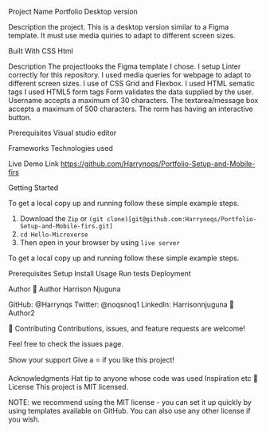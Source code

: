 
Project Name
Portfolio Desktop version

Description the project.
This is a desktop version similar to a Figma template. It must use media quiries to adapt to different screen sizes.

Built With
CSS
Html

Description
The projectlooks the Figma template I chose.
I setup Linter correctly for this repository.
I used media queries for webpage to adapt to different screen sizes.
I use of CSS Grid and Flexbox.
I used HTML sematic tags
I used HTML5 form tags
Form validates the data supplied by the user.
Username accepts a maximum of 30 characters.
The textarea/message box accepts a maximum of 500 characters.
The rorm has having an interactive button.

Prerequisites
Visual studio editor

Frameworks
Technologies used

Live Demo Link https://github.com/Harrynoqs/Portfolio-Setup-and-Mobile-firs

Getting Started

To get a local copy up and running follow these simple example steps.
1. Download the `Zip` or `(git clone)[git@github.com:Harrynoqs/Portfolio-Setup-and-Mobile-firs.git]`
2. `cd Hello-Microverse`
3. Then open in your browser by using `live server`

To get a local copy up and running follow these simple example steps.

Prerequisites
Setup
Install
Usage
Run tests
Deployment

Author
👤 Author Harrison Njuguna 

GitHub: @Harrynqs 
Twitter: @noqsnoq1 
LinkedIn: Harrisonnjuguna
👤 Author2

🤝 Contributing
Contributions, issues, and feature requests are welcome!

Feel free to check the issues page.

Show your support
Give a ⭐️ if you like this project!

Acknowledgments
Hat tip to anyone whose code was used
Inspiration
etc
📝 License
This project is MIT licensed.

NOTE: we recommend using the MIT license - you can set it up quickly by using templates available on GitHub. You can also use any other license if you wish.

